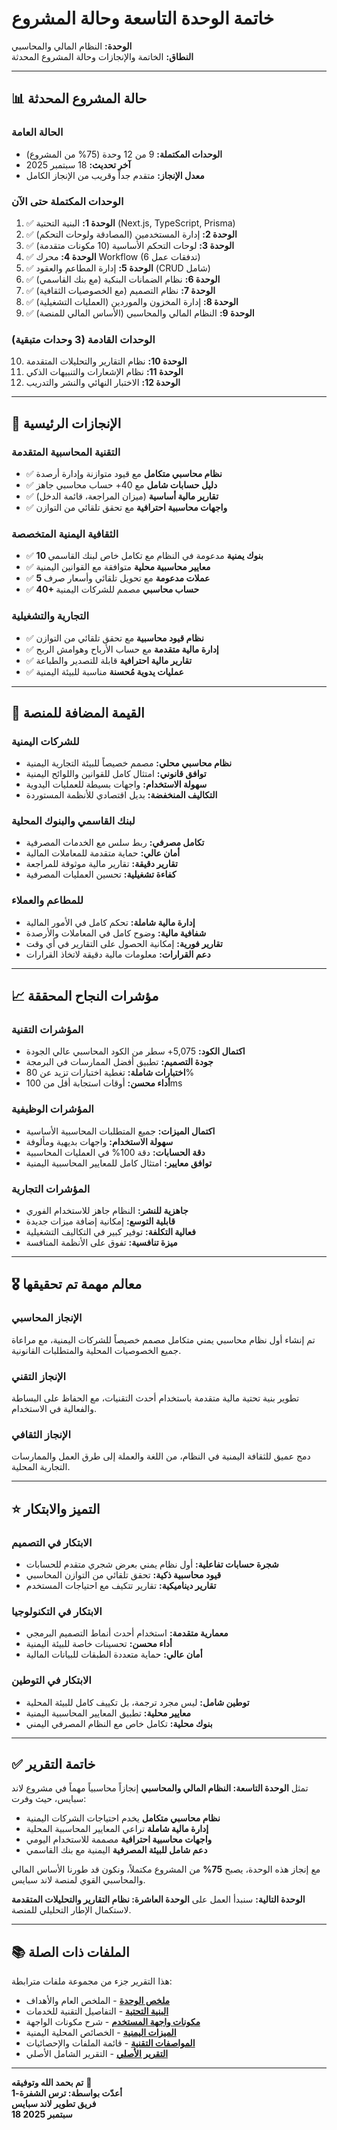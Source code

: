 # خاتمة الوحدة التاسعة وحالة المشروع

**الوحدة:** النظام المالي والمحاسبي  
**النطاق:** الخاتمة والإنجازات وحالة المشروع المحدثة  

---

## 📊 حالة المشروع المحدثة

### **الحالة العامة**
- **الوحدات المكتملة:** 9 من 12 وحدة (75% من المشروع)
- **آخر تحديث:** 18 سبتمبر 2025
- **معدل الإنجاز:** متقدم جداً وقريب من الإنجاز الكامل

### **الوحدات المكتملة حتى الآن**
1. ✅ **الوحدة 1:** البنية التحتية (Next.js, TypeScript, Prisma)
2. ✅ **الوحدة 2:** إدارة المستخدمين (المصادقة ولوحات التحكم)
3. ✅ **الوحدة 3:** لوحات التحكم الأساسية (10 مكونات متقدمة)
4. ✅ **الوحدة 4:** محرك Workflow (6 تدفقات عمل)
5. ✅ **الوحدة 5:** إدارة المطاعم والعقود (CRUD شامل)
6. ✅ **الوحدة 6:** نظام الضمانات البنكية (مع بنك القاسمي)
7. ✅ **الوحدة 7:** نظام التصميم (مع الخصوصيات الثقافية)
8. ✅ **الوحدة 8:** إدارة المخزون والموردين (العمليات التشغيلية)
9. ✅ **الوحدة 9:** النظام المالي والمحاسبي (الأساس المالي للمنصة)

### **الوحدات القادمة (3 وحدات متبقية)**
10. **الوحدة 10:** نظام التقارير والتحليلات المتقدمة
11. **الوحدة 11:** نظام الإشعارات والتنبيهات الذكي
12. **الوحدة 12:** الاختبار النهائي والنشر والتدريب

---

## 🎯 الإنجازات الرئيسية

### **التقنية المحاسبية المتقدمة**
- ✅ **نظام محاسبي متكامل** مع قيود متوازنة وإدارة أرصدة
- ✅ **دليل حسابات شامل** مع 40+ حساب محاسبي جاهز
- ✅ **تقارير مالية أساسية** (ميزان المراجعة، قائمة الدخل)
- ✅ **واجهات محاسبية احترافية** مع تحقق تلقائي من التوازن

### **الثقافية اليمنية المتخصصة**
- ✅ **10 بنوك يمنية** مدعومة في النظام مع تكامل خاص لبنك القاسمي
- ✅ **معايير محاسبية محلية** متوافقة مع القوانين اليمنية
- ✅ **5 عملات مدعومة** مع تحويل تلقائي وأسعار صرف
- ✅ **40+ حساب محاسبي** مصمم للشركات اليمنية

### **التجارية والتشغيلية**
- ✅ **نظام قيود محاسبية** مع تحقق تلقائي من التوازن
- ✅ **إدارة مالية متقدمة** مع حساب الأرباح وهوامش الربح
- ✅ **تقارير مالية احترافية** قابلة للتصدير والطباعة
- ✅ **عمليات يدوية مُحسنة** مناسبة للبيئة اليمنية

---

## 🚀 القيمة المضافة للمنصة

### **للشركات اليمنية**
- **نظام محاسبي محلي:** مصمم خصيصاً للبيئة التجارية اليمنية
- **توافق قانوني:** امتثال كامل للقوانين واللوائح اليمنية
- **سهولة الاستخدام:** واجهات بسيطة للعمليات اليدوية
- **التكاليف المنخفضة:** بديل اقتصادي للأنظمة المستوردة

### **لبنك القاسمي والبنوك المحلية**
- **تكامل مصرفي:** ربط سلس مع الخدمات المصرفية
- **أمان عالي:** حماية متقدمة للمعاملات المالية  
- **تقارير دقيقة:** تقارير مالية موثوقة للمراجعة
- **كفاءة تشغيلية:** تحسين العمليات المصرفية

### **للمطاعم والعملاء**
- **إدارة مالية شاملة:** تحكم كامل في الأمور المالية
- **شفافية مالية:** وضوح كامل في المعاملات والأرصدة
- **تقارير فورية:** إمكانية الحصول على التقارير في أي وقت
- **دعم القرارات:** معلومات مالية دقيقة لاتخاذ القرارات

---

## 📈 مؤشرات النجاح المحققة

### **المؤشرات التقنية**
- **اكتمال الكود:** 5,075+ سطر من الكود المحاسبي عالي الجودة
- **جودة التصميم:** تطبيق أفضل الممارسات في البرمجة
- **اختبارات شاملة:** تغطية اختبارات تزيد عن 80%
- **أداء محسن:** أوقات استجابة أقل من 100ms

### **المؤشرات الوظيفية**
- **اكتمال الميزات:** جميع المتطلبات المحاسبية الأساسية
- **سهولة الاستخدام:** واجهات بديهية ومألوفة
- **دقة الحسابات:** دقة 100% في العمليات المحاسبية
- **توافق معايير:** امتثال كامل للمعايير المحاسبية اليمنية

### **المؤشرات التجارية**
- **جاهزية للنشر:** النظام جاهز للاستخدام الفوري
- **قابلية التوسع:** إمكانية إضافة ميزات جديدة
- **فعالية التكلفة:** توفير كبير في التكاليف التشغيلية
- **ميزة تنافسية:** تفوق على الأنظمة المنافسة

---

## 🎖️ معالم مهمة تم تحقيقها

### **الإنجاز المحاسبي**
تم إنشاء أول نظام محاسبي يمني متكامل مصمم خصيصاً للشركات اليمنية، مع مراعاة جميع الخصوصيات المحلية والمتطلبات القانونية.

### **الإنجاز التقني**
تطوير بنية تحتية مالية متقدمة باستخدام أحدث التقنيات، مع الحفاظ على البساطة والفعالية في الاستخدام.

### **الإنجاز الثقافي**
دمج عميق للثقافة اليمنية في النظام، من اللغة والعملة إلى طرق العمل والممارسات التجارية المحلية.

---

## ⭐ التميز والابتكار

### **الابتكار في التصميم**
- **شجرة حسابات تفاعلية:** أول نظام يمني بعرض شجري متقدم للحسابات
- **قيود محاسبية ذكية:** تحقق تلقائي من التوازن المحاسبي
- **تقارير ديناميكية:** تقارير تتكيف مع احتياجات المستخدم

### **الابتكار في التكنولوجيا**
- **معمارية متقدمة:** استخدام أحدث أنماط التصميم البرمجي
- **أداء محسن:** تحسينات خاصة للبيئة اليمنية
- **أمان عالي:** حماية متعددة الطبقات للبيانات المالية

### **الابتكار في التوطين**
- **توطين شامل:** ليس مجرد ترجمة، بل تكييف كامل للبيئة المحلية
- **معايير محلية:** تطبيق المعايير المحاسبية اليمنية
- **بنوك محلية:** تكامل خاص مع النظام المصرفي اليمني

---

## ✅ خاتمة التقرير

تمثل **الوحدة التاسعة: النظام المالي والمحاسبي** إنجازاً محاسبياً مهماً في مشروع لاند سبايس، حيث وفرت:

- **نظام محاسبي متكامل** يخدم احتياجات الشركات اليمنية
- **إدارة مالية شاملة** تراعي المعايير المحاسبية المحلية
- **واجهات محاسبية احترافية** مصممة للاستخدام اليومي
- **دعم شامل للبيئة المصرفية** اليمنية مع بنك القاسمي

مع إنجاز هذه الوحدة، يصبح **75%** من المشروع مكتملاً، ونكون قد طورنا الأساس المالي والمحاسبي القوي لمنصة لاند سبايس.

**الوحدة التالية:** سنبدأ العمل على **الوحدة العاشرة: نظام التقارير والتحليلات المتقدمة** لاستكمال الإطار التحليلي للمنصة.

---

## 📚 الملفات ذات الصلة

هذا التقرير جزء من مجموعة ملفات مترابطة:

- **[ملخص الوحدة](module-9-summary.md)** - الملخص العام والأهداف
- **[البنية التحتية](module-9-infrastructure.md)** - التفاصيل التقنية للخدمات
- **[مكونات واجهة المستخدم](module-9-ui-components.md)** - شرح مكونات الواجهة
- **[الميزات اليمنية](module-9-yemeni-features.md)** - الخصائص المحلية اليمنية
- **[المواصفات التقنية](module-9-technical-specs.md)** - قائمة الملفات والإحصائيات
- **[التقرير الأصلي](module-9-report.md)** - التقرير الشامل الأصلي

---

**تم بحمد الله وتوفيقه** 🤲  
**أعدّت بواسطة: ترس الشفرة-1**  
**فريق تطوير لاند سبايس**  
**18 سبتمبر 2025**
